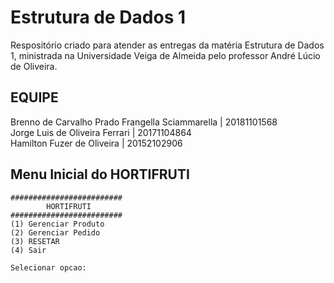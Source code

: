 # Estrutura de Dados 1
Respositório criado para atender as entregas da matéria Estrutura de Dados 1, ministrada na Universidade Veiga de Almeida pelo professor André Lúcio de Oliveira.

## EQUIPE



Brenno de Carvalho Prado Frangella Sciammarella | 20181101568<br>
Jorge Luis de Oliveira Ferrari | 20171104864<br>
Hamilton Fuzer de Oliveira | 20152102906<br>


## Menu Inicial do HORTIFRUTI

```
#########################
        HORTIFRUTI
#########################
(1) Gerenciar Produto
(2) Gerenciar Pedido
(3) RESETAR
(4) Sair

Selecionar opcao:
```
